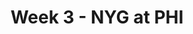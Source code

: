 ---
layout: game
title: Week 3 - NYG at PHI
season: 2011
game_id: 2011_03_NYG_PHI
away_team: NYG
home_team: PHI
---